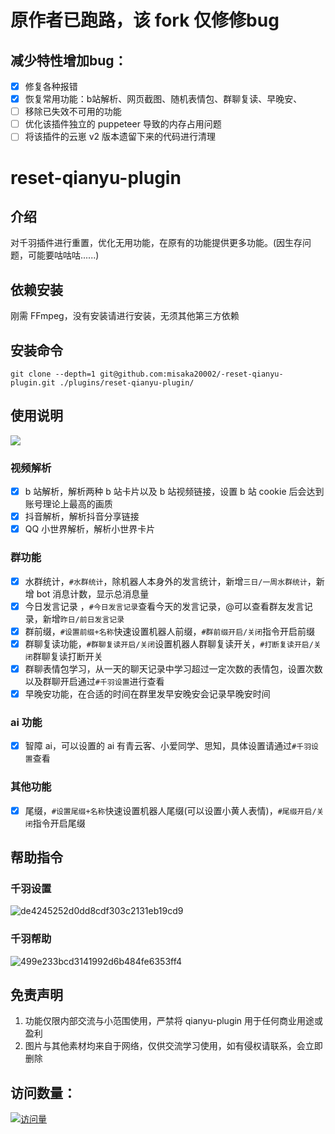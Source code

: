 # 原作者已跑路，该 fork 仅修修bug

## 减少特性增加bug：

- [x] 修复各种报错
- [x] 恢复常用功能：b站解析、网页截图、随机表情包、群聊复读、早晚安、
- [ ] 移除已失效不可用的功能
- [ ] 优化该插件独立的 puppeteer 导致的内存占用问题
- [ ] 将该插件的云崽 v2 版本遗留下来的代码进行清理

# reset-qianyu-plugin

## 介绍

对千羽插件进行重置，优化无用功能，在原有的功能提供更多功能。(因生存问题，可能要咕咕咕......)

## 依赖安装

刚需 FFmpeg，没有安装请进行安装，无须其他第三方依赖

## 安装命令

```
git clone --depth=1 git@github.com:misaka20002/-reset-qianyu-plugin.git ./plugins/reset-qianyu-plugin/
```

## 使用说明

![](resources/img/可莉/可莉14.jpg)

### 视频解析

- [x] b 站解析，解析两种 b 站卡片以及 b 站视频链接，设置 b 站 cookie 后会达到账号理论上最高的画质
- [x] 抖音解析，解析抖音分享链接
- [x] QQ 小世界解析，解析小世界卡片

### 群功能

- [x] 水群统计，`#水群统计`，除机器人本身外的发言统计，新增`三日/一周水群统计`，新增 bot 消息计数，显示总消息量
- [x] 今日发言记录 ，`#今日发言记录`查看今天的发言记录，@可以查看群友发言记录，新增`昨日/前日发言记录`
- [x] 群前缀，`#设置前缀+名称`快速设置机器人前缀，`#群前缀开启/关闭`指令开启前缀
- [x] 群聊复读功能，`#群聊复读开启/关闭`设置机器人群聊复读开关，`#打断复读开启/关闭`群聊复读打断开关
- [x] 群聊表情包学习，从一天的聊天记录中学习超过一定次数的表情包，设置次数以及群聊开启通过`#千羽设置`进行查看
- [x] 早晚安功能，在合适的时间在群里发早安晚安会记录早晚安时间

### ai 功能

- [x] 智障 ai，可以设置的 ai 有青云客、小爱同学、思知，具体设置请通过`#千羽设置`查看

### 其他功能

- [x] 尾缀，`#设置尾缀+名称`快速设置机器人尾缀(可以设置小黄人表情)，`#尾缀开启/关闭`指令开启尾缀

## 帮助指令

### 千羽设置

![de4245252d0dd8cdf303c2131eb19cd9](https://github.com/misaka20002/-reset-qianyu-plugin/assets/40714502/fbbb3c10-766a-4e51-b496-aecde9c54f38)


### 千羽帮助

![499e233bcd3141992d6b484fe6353ff4](https://github.com/misaka20002/-reset-qianyu-plugin/assets/40714502/bbcc5a48-7274-4858-bf70-1ccf5c4b7aac)


## 免责声明

1. 功能仅限内部交流与小范围使用，严禁将 qianyu-plugin 用于任何商业用途或盈利
2. 图片与其他素材均来自于网络，仅供交流学习使用，如有侵权请联系，会立即删除

## 访问数量：

[![访问量](https://profile-counter.glitch.me/reset-qianyu-plugin/count.svg)](https://gitee.com/think-first-sxs/reset-qianyu-plugin/)
